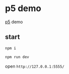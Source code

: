 # p5 demo

[p5](https://p5js.org/) demo

## start
```bash
npm i

npm run dev
```

open `http://127.0.0.1:5555/`